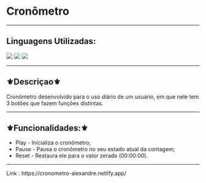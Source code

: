 <h1>Cronômetro</h1>
<hr>
<h2>Linguagens Utilizadas:</h2>

<div style="display: inline_block">
  <img src="https://img.shields.io/badge/HTML5-E34F26?style=for-the-badge&logo=html5&logoColor=white"></img> 
  <img src="https://img.shields.io/badge/CSS3-1572B6?style=for-the-badge&logo=css3&logoColor=white"></img>
  <img src="https://img.shields.io/badge/JavaScript-F7DF1E?style=for-the-badge&logo=javascript&logoColor=black"></img>
 
 
</div>



<hr>
<h2>⚜️Descriçao⚜️</h2>
<p>Cronômetro desenvolvido para o uso diário de um usuário, em que nele tem 3 botões que fazem funções distintas.</p>
<hr>
<h2>⚜️Funcionalidades:⚜️</h2>
<ul>
<li>Play - Inicializa o cronômetro;</li>
<li>Pause - Pausa  o cronômetro no seu estado atual da contagem;</li>
<li>Reset - Restaura ele para o valor zerado (00:00:00).</li>
</ul>
<hr>
Link : https://cronometro-alexandre.netlify.app/
